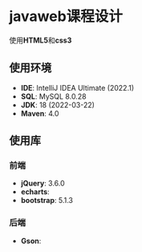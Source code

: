 # javaweb课程设计
使用**HTML5**和**css3**
## 使用环境
- **IDE**: IntelliJ IDEA Ultimate (2022.1)
- **SQL**: MySQL 8.0.28
- **JDK**: 18 (2022-03-22)
- **Maven**: 4.0
## 使用库
### 前端
- **jQuery**: 3.6.0
- **echarts**: 
- **bootstrap**: 5.1.3
### 后端
- **Gson**: 
